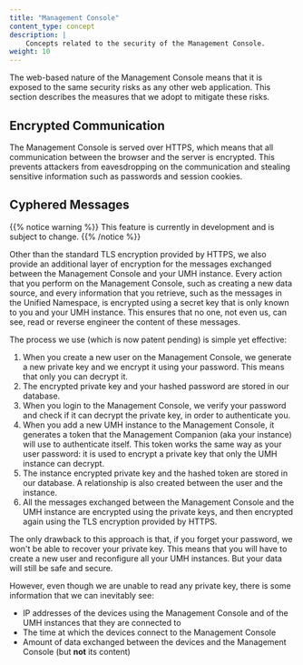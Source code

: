 ```yaml
---
title: "Management Console"
content_type: concept
description: |
    Concepts related to the security of the Management Console.
weight: 10
---
```


<!-- overview -->
The web-based nature of the Management Console means that it is exposed to the
same security risks as any other web application. This section describes the
measures that we adopt to mitigate these risks.

<!-- body -->

## Encrypted Communication

The Management Console is served over HTTPS, which means that all communication
between the browser and the server is encrypted. This prevents attackers from
eavesdropping on the communication and stealing sensitive information such as
passwords and session cookies.

## Cyphered Messages

{{% notice warning %}}
This feature is currently in development and is subject to change.
{{% /notice %}}

Other than the standard TLS encryption provided by HTTPS, we also provide an
additional layer of encryption for the messages exchanged between the Management
Console and your UMH instance.
Every action that you perform on the Management Console, such as creating a new
data source, and every information that you retrieve, such as the messages in
the Unified Namespace, is encrypted using a secret key that is only known to
you and your UMH instance. This ensures that no one, not even us, can see, read
or reverse engineer the content of these messages.

The process we use (which is now patent pending) is simple yet effective:

1. When you create a new user on the Management Console, we generate a new
   private key and we encrypt it using your password. This means that only you
   can decrypt it.
2. The encrypted private key and your hashed password are stored in our database.
3. When you login to the Management Console, we verify your password and check
   if it can decrypt the private key, in order to authenticate you.
4. When you add a new UMH instance to the Management Console, it generates a
   token that the Management Companion (aka your instance) will use to
   authenticate itself. This token works the same way as your user password: it
   is used to encrypt a private key that only the UMH instance can decrypt.
5. The instance encrypted private key and the hashed token are stored in our
   database. A relationship is also created between the user and the instance.
6. All the messages exchanged between the Management Console and the UMH
   instance are encrypted using the private keys, and then encrypted again using
   the TLS encryption provided by HTTPS.

The only drawback to this approach is that, if you forget your password, we
won't be able to recover your private key. This means that you will have to
create a new user and reconfigure all your UMH instances. But your data will
still be safe and secure.

However, even though we are unable to read any private key, there is some information
that we can inevitably see:

- IP addresses of the devices using the Management Console and of the UMH instances
  that they are connected to
- The time at which the devices connect to the Management Console
- Amount of data exchanged between the devices and the Management Console (but
  **not** its content)

<!-- 
## Authentication

The Management Console lets you authenticate using SSO, which means that you
don't have to remember yet another password. You can just login using your
existing company credentials.
-->
